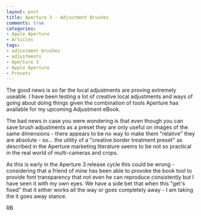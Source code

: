 ```yaml
---
layout: post
title: Aperture 3 - Adjustment Brushes
comments: true
categories:
- Apple Aperture
- Articles
tags:
- adjustment brushes
- adjustments
- Aperture 3
- Apple Aperture
- Presets
---
```

The good news is so far the local adjustments are proving extremely useable. I have been testing a lot of creative local adjustments and ways of going about doing things given the combination of tools Aperture has available for my upcoming Adjustment eBook.

The bad news in case you were wondering is that even though you can save brush adjustments as a preset they are only useful on images of the same dimensions - there appears to be no way to make them "relative" they are absolute - so... the utility of a "creative border treatment preset" as described in the Aperture marketing literature seems to be not so practical in the real world of multi-cameras and crops.

As this is early in the Aperture 3 release cycle this could be wrong - considering that a friend of mine has been able to provoke the book tool to provide font transparency that not even he can reproduce consistently but I have seen it with my own eyes. We have a side bet that when this "get's fixed" that it either works all the way or goes completely away - I am taking the it goes away stance.

RB